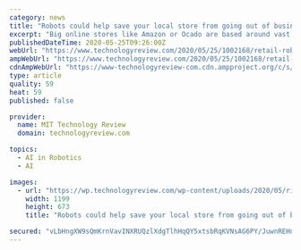 ```yaml
---
category: news
title: "Robots could help save your local store from going out of business"
excerpt: "Big online stores like Amazon or Ocado are based around vast automated warehouses. Smaller and cheaper versions of this tech will be key if smaller stores are to survive through a series of lockdowns during the pandemic."
publishedDateTime: 2020-05-25T09:26:00Z
webUrl: "https://www.technologyreview.com/2020/05/25/1002168/retail-robots-save-local-store-business-lockdown-pandemic-economic-crisis/"
ampWebUrl: "https://www.technologyreview.com/2020/05/25/1002168/retail-robots-save-local-store-business-lockdown-pandemic-economic-crisis/amp/"
cdnAmpWebUrl: "https://www-technologyreview-com.cdn.ampproject.org/c/s/www.technologyreview.com/2020/05/25/1002168/retail-robots-save-local-store-business-lockdown-pandemic-economic-crisis/amp/"
type: article
quality: 59
heat: 59
published: false

provider:
  name: MIT Technology Review
  domain: technologyreview.com

topics:
  - AI in Robotics
  - AI

images:
  - url: "https://wp.technologyreview.com/wp-content/uploads/2020/05/righthand.png"
    width: 1199
    height: 673
    title: "Robots could help save your local store from going out of business"

secured: "vLbHngXW9sQmKrnVavINXRUQzlXdgTlhHqQY5xtsbRqKVNsAG6PY/JuwnREHnD62VxgDoZGANWO+rEMywVz2nhVPYc75y4NaE17Poik7CRFLp2B+BSC2H4teulzboqwW/wFcAb08i/m78xxlo2M7ODkdv7KE629OnS0uyvbYXs6L08QzWuspgzhZr+53+1lXiBAw/l7ScOy3morFUQzbXADpqT+wyzLB4T7jxtkcEvsOUiFt0qR5wQdmq7QqCumynq0ZHRpg14BEPdCuNWa8gJGHQe1DNeaGVlDjTtNsTtzeqttftK6K61WuKoBIdX4j7XO/YDEmZN6/CNWUaf4wSSrYsGwcE6wXi+4Wmbh08V7T5IcWmnQzwwN3kSTSHmSOxjBFwc4ZuLnQgXXooRPUUedYRRQxvawuqS9cGvQ3iXPd3Yo/+H+GOExRPp+/pRddIallL31CMXXSTjB5UCjhR78KS18UazteZo3KJUUSSp8=;lje/tse8NVgwxP8STlrV0w=="
---
```


